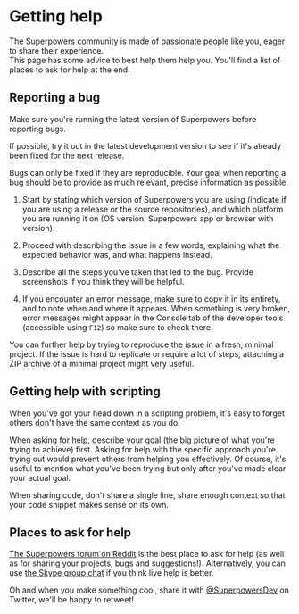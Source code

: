 # Getting help

The Superpowers community is made of passionate people like you, eager to share their experience.  
This page has some advice to best help them help you. You'll find a list of places to ask for help at the end.

## Reporting a bug

<div class="note">
  Make sure you're running the latest version of Superpowers before reporting bugs.

  If possible, try it out in the latest development version to see if it's already been fixed for the next release.
</div>

Bugs can only be fixed if they are reproducible. Your goal when reporting a bug should be to provide as much relevant, precise information as possible.

  1. Start by stating which version of Superpowers you are using (indicate if you are using a release or the source repositories), and which platform you are running it on (OS version, Superpowers app or browser with version).

  2. Proceed with describing the issue in a few words, explaining what the expected behavior was, and what happens instead.

  3. Describe all the steps you've taken that led to the bug. Provide screenshots if you think they will be helpful.

  4. If you encounter an error message, make sure to copy it in its entirety, and to note when and where it appears. When something is very broken, error messages might appear in the Console tab of the developer tools (accessible using `F12`) so make sure to check there.

You can further help by trying to reproduce the issue in a fresh, minimal project. If the issue is hard to replicate or require a lot of steps, attaching a ZIP archive of a minimal project might very useful.

## Getting help with scripting

When you've got your head down in a scripting problem, it's easy to forget others don't have the same context as you do.

When asking for help, describe your goal (the big picture of what you're trying to achieve) first. Asking for help with the specific approach you're trying out would prevent others from helping you effectively. Of course, it's useful to mention what you've been trying but only after you've made clear your actual goal.

When sharing code, don't share a single line, share enough context so that your code snippet makes sense on its own.

## Places to ask for help

[The Superpowers forum on Reddit](https://reddit.com/r/superpowers) is the best place to ask for help (as well as for sharing your projects, bugs and suggestions!). Alternatively, you can use [the Skype group chat](https://sparklinlabs.com/skype/en) if you think live help is better.

Oh and when you make something cool, share it with <a href="https://twitter.com/SuperpowersDev" target="_blank">@SuperpowersDev</a> on Twitter, we'll be happy to retweet!
